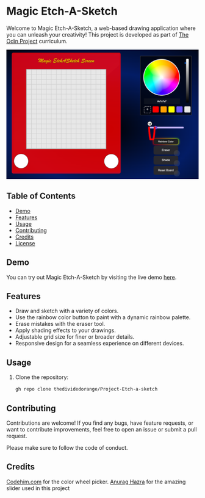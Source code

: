 # Magic Etch-A-Sketch

Welcome to Magic Etch-A-Sketch, a web-based drawing application where you can unleash your creativity! This project is developed as part of [The Odin Project](https://www.theodinproject.com/) curriculum.

![Magic Etch-A-Sketch](./assets/screenshots/etch-a-sketch.png)

## Table of Contents

- [Demo](#demo)
- [Features](#features)
- [Usage](#usage)
- [Contributing](#contributing)
- [Credits](#credits)
- [License](#license)

## Demo

You can try out Magic Etch-A-Sketch by visiting the live demo [here](https://thedividedorange.github.io/Project-Etch-a-sketch/).

## Features

- Draw and sketch with a variety of colors.
- Use the rainbow color button to paint with a dynamic rainbow palette.
- Erase mistakes with the eraser tool.
- Apply shading effects to your drawings.
- Adjustable grid size for finer or broader details.
- Responsive design for a seamless experience on different devices.

## Usage

1. Clone the repository:

   ```bash
   gh repo clone thedividedorange/Project-Etch-a-sketch
   ```
## Contributing

Contributions are welcome! If you find any bugs, have feature requests, or want to contribute improvements, feel free to open an issue or submit a pull request.

Please make sure to follow the code of conduct.

## Credits
[Codehim.com](https://codehim.com) for the color wheel picker.
[Anurag Hazra](https://github.com/anuraghazra) for the amazing slider used in this project